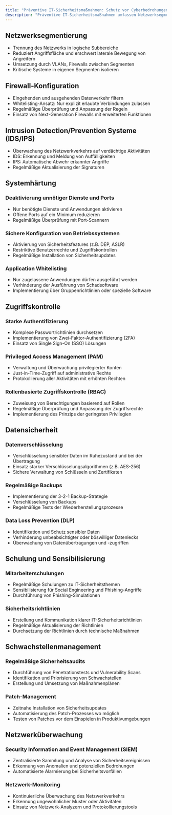 ```yaml
---
title: "Präventive IT-Sicherheitsmaßnahmen: Schutz vor Cyberbedrohungen"
description: "Präventive IT-Sicherheitsmaßnahmen umfassen Netzwerksegmentierung, Firewalls, IDS/IPS und Systemhärtung. Sie zielen auf Zugriffskontrolle, Datensicherheit und Schulung ab. Regelmäßige Audits und Patch-Management sind essenziell."
---
```


## Netzwerksegmentierung
- Trennung des Netzwerks in logische Subbereiche
- Reduziert Angriffsfläche und erschwert laterale Bewegung von Angreifern
- Umsetzung durch VLANs, Firewalls zwischen Segmenten
- Kritische Systeme in eigenen Segmenten isolieren

## Firewall-Konfiguration
- Eingehenden und ausgehenden Datenverkehr filtern
- Whitelisting-Ansatz: Nur explizit erlaubte Verbindungen zulassen
- Regelmäßige Überprüfung und Anpassung der Regeln
- Einsatz von Next-Generation Firewalls mit erweiterten Funktionen

## Intrusion Detection/Prevention Systeme (IDS/IPS)
- Überwachung des Netzwerkverkehrs auf verdächtige Aktivitäten
- IDS: Erkennung und Meldung von Auffälligkeiten
- IPS: Automatische Abwehr erkannter Angriffe
- Regelmäßige Aktualisierung der Signaturen

## Systemhärtung

### Deaktivierung unnötiger Dienste und Ports
- Nur benötigte Dienste und Anwendungen aktivieren
- Offene Ports auf ein Minimum reduzieren
- Regelmäßige Überprüfung mit Port-Scannern

### Sichere Konfiguration von Betriebssystemen
- Aktivierung von Sicherheitsfeatures (z.B. DEP, ASLR)
- Restriktive Benutzerrechte und Zugriffskontrollen
- Regelmäßige Installation von Sicherheitsupdates

### Application Whitelisting
- Nur zugelassene Anwendungen dürfen ausgeführt werden
- Verhinderung der Ausführung von Schadsoftware
- Implementierung über Gruppenrichtlinien oder spezielle Software

## Zugriffskontrolle

### Starke Authentifizierung
- Komplexe Passwortrichtlinien durchsetzen
- Implementierung von Zwei-Faktor-Authentifizierung (2FA)
- Einsatz von Single Sign-On (SSO) Lösungen

### Privileged Access Management (PAM)
- Verwaltung und Überwachung privilegierter Konten
- Just-in-Time-Zugriff auf administrative Rechte
- Protokollierung aller Aktivitäten mit erhöhten Rechten

### Rollenbasierte Zugriffskontrolle (RBAC)
- Zuweisung von Berechtigungen basierend auf Rollen
- Regelmäßige Überprüfung und Anpassung der Zugriffsrechte
- Implementierung des Prinzips der geringsten Privilegien

## Datensicherheit

### Datenverschlüsselung
- Verschlüsselung sensibler Daten im Ruhezustand und bei der Übertragung
- Einsatz starker Verschlüsselungsalgorithmen (z.B. AES-256)
- Sichere Verwaltung von Schlüsseln und Zertifikaten

### Regelmäßige Backups
- Implementierung der 3-2-1 Backup-Strategie
- Verschlüsselung von Backups
- Regelmäßige Tests der Wiederherstellungsprozesse

### Data Loss Prevention (DLP)
- Identifikation und Schutz sensibler Daten
- Verhinderung unbeabsichtigter oder böswilliger Datenlecks
- Überwachung von Datenübertragungen und -zugriffen

## Schulung und Sensibilisierung

### Mitarbeiterschulungen
- Regelmäßige Schulungen zu IT-Sicherheitsthemen
- Sensibilisierung für Social Engineering und Phishing-Angriffe
- Durchführung von Phishing-Simulationen

### Sicherheitsrichtlinien
- Erstellung und Kommunikation klarer IT-Sicherheitsrichtlinien
- Regelmäßige Aktualisierung der Richtlinien
- Durchsetzung der Richtlinien durch technische Maßnahmen

## Schwachstellenmanagement

### Regelmäßige Sicherheitsaudits
- Durchführung von Penetrationstests und Vulnerability Scans
- Identifikation und Priorisierung von Schwachstellen
- Erstellung und Umsetzung von Maßnahmenplänen

### Patch-Management
- Zeitnahe Installation von Sicherheitsupdates
- Automatisierung des Patch-Prozesses wo möglich
- Testen von Patches vor dem Einspielen in Produktivumgebungen

## Netzwerküberwachung

### Security Information and Event Management (SIEM)
- Zentralisierte Sammlung und Analyse von Sicherheitsereignissen
- Erkennung von Anomalien und potenziellen Bedrohungen
- Automatisierte Alarmierung bei Sicherheitsvorfällen

### Netzwerk-Monitoring
- Kontinuierliche Überwachung des Netzwerkverkehrs
- Erkennung ungewöhnlicher Muster oder Aktivitäten
- Einsatz von Netzwerk-Analyzern und Protokollierungstools
